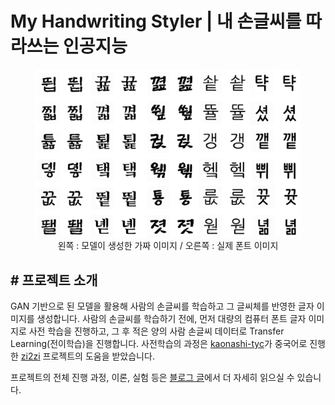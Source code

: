 # My Handwriting Styler | 내 손글씨를 따라쓰는 인공지능

<figure>
  <img src="pngs/results_rigid_fonts.png" width="750">
  <figcaption style="text-align: center;">왼쪽 : 모델이 생성한 가짜 이미지 / 오른쪽 : 실제 폰트 이미지</figcaption>
</figure>

## \# 프로젝트 소개
GAN 기반으로 된 모델을 활용해 사람의 손글씨를 학습하고 그 글씨체를 반영한 글자 이미지를 생성합니다. 사람의 손글씨를 학습하기 전에, 먼저 대량의 컴퓨터 폰트 글자 이미지로 사전 학습을 진행하고, 그 후 적은 양의 사람 손글씨 데이터로 Transfer Learning(전이학습)을 진행합니다. 사전학습의 과정은 [kaonashi-tyc](https://github.com/kaonashi-tyc)가 중국어로 진행한  [zi2zi](https://github.com/kaonashi-tyc/zi2zi) 프로젝트의 도움을 받았습니다.  


프로젝트의 전체 진행 과정, 이론, 실험 등은 [블로그 글](https://jeinalog.tistory.com/15)에서 더 자세히 읽으실 수 있습니다. 
